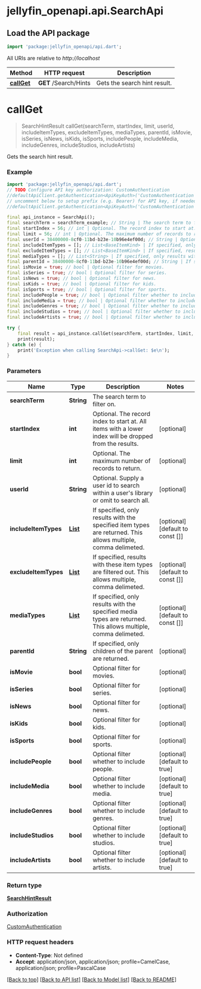 # jellyfin_openapi.api.SearchApi

## Load the API package
```dart
import 'package:jellyfin_openapi/api.dart';
```

All URIs are relative to *http://localhost*

Method | HTTP request | Description
------------- | ------------- | -------------
[**callGet**](SearchApi.md#callget) | **GET** /Search/Hints | Gets the search hint result.


# **callGet**
> SearchHintResult callGet(searchTerm, startIndex, limit, userId, includeItemTypes, excludeItemTypes, mediaTypes, parentId, isMovie, isSeries, isNews, isKids, isSports, includePeople, includeMedia, includeGenres, includeStudios, includeArtists)

Gets the search hint result.

### Example
```dart
import 'package:jellyfin_openapi/api.dart';
// TODO Configure API key authorization: CustomAuthentication
//defaultApiClient.getAuthentication<ApiKeyAuth>('CustomAuthentication').apiKey = 'YOUR_API_KEY';
// uncomment below to setup prefix (e.g. Bearer) for API key, if needed
//defaultApiClient.getAuthentication<ApiKeyAuth>('CustomAuthentication').apiKeyPrefix = 'Bearer';

final api_instance = SearchApi();
final searchTerm = searchTerm_example; // String | The search term to filter on.
final startIndex = 56; // int | Optional. The record index to start at. All items with a lower index will be dropped from the results.
final limit = 56; // int | Optional. The maximum number of records to return.
final userId = 38400000-8cf0-11bd-b23e-10b96e4ef00d; // String | Optional. Supply a user id to search within a user's library or omit to search all.
final includeItemTypes = []; // List<BaseItemKind> | If specified, only results with the specified item types are returned. This allows multiple, comma delimeted.
final excludeItemTypes = []; // List<BaseItemKind> | If specified, results with these item types are filtered out. This allows multiple, comma delimeted.
final mediaTypes = []; // List<String> | If specified, only results with the specified media types are returned. This allows multiple, comma delimeted.
final parentId = 38400000-8cf0-11bd-b23e-10b96e4ef00d; // String | If specified, only children of the parent are returned.
final isMovie = true; // bool | Optional filter for movies.
final isSeries = true; // bool | Optional filter for series.
final isNews = true; // bool | Optional filter for news.
final isKids = true; // bool | Optional filter for kids.
final isSports = true; // bool | Optional filter for sports.
final includePeople = true; // bool | Optional filter whether to include people.
final includeMedia = true; // bool | Optional filter whether to include media.
final includeGenres = true; // bool | Optional filter whether to include genres.
final includeStudios = true; // bool | Optional filter whether to include studios.
final includeArtists = true; // bool | Optional filter whether to include artists.

try {
    final result = api_instance.callGet(searchTerm, startIndex, limit, userId, includeItemTypes, excludeItemTypes, mediaTypes, parentId, isMovie, isSeries, isNews, isKids, isSports, includePeople, includeMedia, includeGenres, includeStudios, includeArtists);
    print(result);
} catch (e) {
    print('Exception when calling SearchApi->callGet: $e\n');
}
```

### Parameters

Name | Type | Description  | Notes
------------- | ------------- | ------------- | -------------
 **searchTerm** | **String**| The search term to filter on. | 
 **startIndex** | **int**| Optional. The record index to start at. All items with a lower index will be dropped from the results. | [optional] 
 **limit** | **int**| Optional. The maximum number of records to return. | [optional] 
 **userId** | **String**| Optional. Supply a user id to search within a user's library or omit to search all. | [optional] 
 **includeItemTypes** | [**List<BaseItemKind>**](BaseItemKind.md)| If specified, only results with the specified item types are returned. This allows multiple, comma delimeted. | [optional] [default to const []]
 **excludeItemTypes** | [**List<BaseItemKind>**](BaseItemKind.md)| If specified, results with these item types are filtered out. This allows multiple, comma delimeted. | [optional] [default to const []]
 **mediaTypes** | [**List<String>**](String.md)| If specified, only results with the specified media types are returned. This allows multiple, comma delimeted. | [optional] [default to const []]
 **parentId** | **String**| If specified, only children of the parent are returned. | [optional] 
 **isMovie** | **bool**| Optional filter for movies. | [optional] 
 **isSeries** | **bool**| Optional filter for series. | [optional] 
 **isNews** | **bool**| Optional filter for news. | [optional] 
 **isKids** | **bool**| Optional filter for kids. | [optional] 
 **isSports** | **bool**| Optional filter for sports. | [optional] 
 **includePeople** | **bool**| Optional filter whether to include people. | [optional] [default to true]
 **includeMedia** | **bool**| Optional filter whether to include media. | [optional] [default to true]
 **includeGenres** | **bool**| Optional filter whether to include genres. | [optional] [default to true]
 **includeStudios** | **bool**| Optional filter whether to include studios. | [optional] [default to true]
 **includeArtists** | **bool**| Optional filter whether to include artists. | [optional] [default to true]

### Return type

[**SearchHintResult**](SearchHintResult.md)

### Authorization

[CustomAuthentication](../README.md#CustomAuthentication)

### HTTP request headers

 - **Content-Type**: Not defined
 - **Accept**: application/json, application/json; profile=CamelCase, application/json; profile=PascalCase

[[Back to top]](#) [[Back to API list]](../README.md#documentation-for-api-endpoints) [[Back to Model list]](../README.md#documentation-for-models) [[Back to README]](../README.md)

